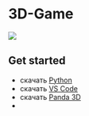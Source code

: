# 3D-Game
![](https://image.shutterstock.com/image-illustration/block-game-isometric-view-on-600w-1951193077.jpg)
## Get started
- скачать [Python](https://www.python.org/downloads/)
- скачать [VS Code](https://code.visualstudio.com/download)
- скачать [Panda 3D](https://www.panda3d.org/download/)
- 
